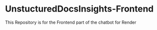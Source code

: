 # UnstucturedDocsInsights-Frontend
 This Repository is for the Frontend part of the chatbot for Render
